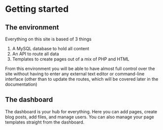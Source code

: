# Getting started

## 
## The environment
Everything on this site is based of 3 things
1. A MySQL database to hold all content
2. An API to route all data
3. Templates to create pages out of a mix of PHP and HTML

From this environment you will be able to have almost full control over the site
without having to enter any external text editor or command-line interface 
(other than to update the routes, which will be covered later in the documentation)

## The dashboard
The dashboard is your hub for everything. Here you can add pages, create blog posts,
add files, and manage users. You can also manage your page templates straight from
the dashboard.
